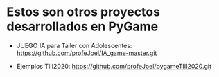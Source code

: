 # Estos son otros proyectos desarrollados en PyGame

- JUEGO IA para Taller con Adolescentes: https://github.com/profeJoel/IA_game-master.git

- Ejemplos TIII2020: https://github.com/profeJoel/pygameTIII2020.git

